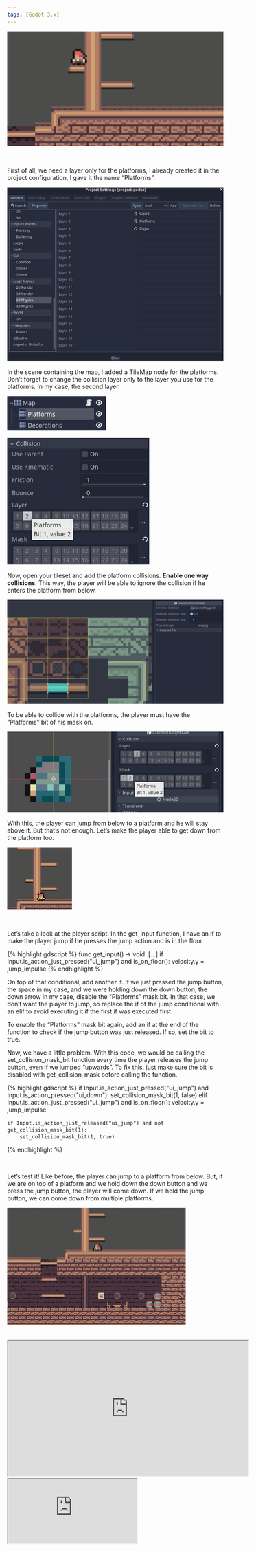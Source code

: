```yaml
---
tags: [Godot 3.x]
---
```


![Platforms](/assets/images/godot/how_to_make_platforms/platforms.png)

<br>

First of all, we need a layer only for the platforms, I already created it in the project configuration, I gave it the name “Platforms”.

<!--more-->

![Project settings](/assets/images/godot/how_to_make_platforms/project_settings.jpg)

In the scene containing the map, I added a TileMap node for the platforms. Don’t forget to change the collision layer only to the layer you use for the platforms. In my case, the second layer.

![Platforms TileMap](/assets/images/godot/how_to_make_platforms/platforms_tilemap.jpg)

![Platforms TileMap collision layer](/assets/images/godot/how_to_make_platforms/tilemap_collision_layer.jpg)

Now, open your tileset and add the platform collisions. **Enable one way collisions**. This way, the player will be able to ignore the collision if he enters the platform from below.

![Platform tiles](/assets/images/godot/how_to_make_platforms/platform_tiles.jpg)

To be able to collide with the platforms, the player must have the “Platforms” bit of his mask on.

![Player collision mask](/assets/images/godot/how_to_make_platforms/player_collision_mask.jpg)


With this, the player can jump from below to a platform and he will stay above it. But that’s not enough. Let’s make the player able to get down from the platform too.

![Test one way collisions](/assets/images/godot/how_to_make_platforms/test_one_way_collisions.gif)

<br>

Let’s take a look at the player script. In the get_input function, I have an if to make the player jump if he presses the jump action and is in the floor

{% highlight gdscript %}
func get_input() -> void:
    [...]
    if Input.is_action_just_pressed("ui_jump") and is_on_floor():
        velocity.y = jump_impulse
{% endhighlight %}

On top of that conditional, add another if. If we just pressed the jump button, the space in my case, and we were holding down the down button, the down arrow in my case, disable the “Platforms” mask bit. In that case, we don’t want the player to jump, so replace the if of the jump conditional with an elif to avoid executing it if the first if was executed first.

To enable the “Platforms” mask bit again, add an if at the end of the function to check if the jump button was just released. If so, set the bit to true.

Now, we have a little problem. With this code, we would be calling the set_collision_mask_bit function every time the player releases the jump button, even if we jumped “upwards”. To fix this, just make sure the bit is disabled with get_collision_mask before calling the function.

{% highlight gdscript %}
    if Input.is_action_just_pressed("ui_jump") and Input.is_action_pressed("ui_down"):
        set_collision_mask_bit(1, false)
    elif Input.is_action_just_pressed("ui_jump") and is_on_floor():
        velocity.y = jump_impulse
			
    if Input.is_action_just_released("ui_jump") and not get_collision_mask_bit(1):
        set_collision_mask_bit(1, true)
{% endhighlight %}

<br>

Let’s test it! Like before, the player can jump to a platform from below. But, if we are on top of a platform and we hold down the down button and we press the jump button, the player will come down. If we hold the jump button, we can come down from multiple platforms.

![Final result](/assets/images/godot/how_to_make_platforms/final_result.gif)

<br>

<div id="tutorial-videos">
    <iframe id="odysee-iframe" width="560" height="315" src="https://odysee.com/$/embed/how-to-make-platforms-in-godot/6dc72484a191c3287d0786094eecc590357ea60a?r=5dDZJPgbdny6EiKLsWtNXNwnM936b7gf" allowfullscreen></iframe>
    <iframe id="youtube-iframe" src="https://www.youtube.com/embed/LEfeACSHv6o" allowfullscreen></iframe>
</div>